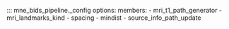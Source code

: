 ::: mne_bids_pipeline._config
    options:
      members:
        - mri_t1_path_generator
        - mri_landmarks_kind
        - spacing
        - mindist
        - source_info_path_update
